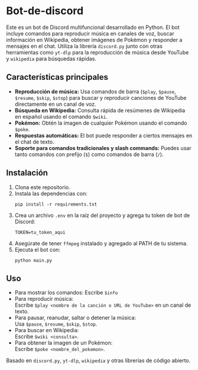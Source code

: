 # Bot-de-discord

Este es un bot de Discord multifuncional desarrollado en Python. El bot incluye comandos para reproducir música en canales de voz, buscar información en Wikipedia, obtener imágenes de Pokémon y responder a mensajes en el chat. Utiliza la librería `discord.py` junto con otras herramientas como `yt-dlp` para la reproducción de música desde YouTube y `wikipedia` para búsquedas rápidas.

## Características principales

- **Reproducción de música:** Usa comandos de barra (`$play`, `$pause`, `$resume`, `$skip`, `$stop`) para buscar y reproducir canciones de YouTube directamente en un canal de voz.
- **Búsqueda en Wikipedia:** Consulta rápida de resúmenes de Wikipedia en español usando el comando `$wiki`.
- **Pokémon:** Obtén la imagen de cualquier Pokémon usando el comando `$poke`.
- **Respuestas automáticas:** El bot puede responder a ciertos mensajes en el chat de texto.
- **Soporte para comandos tradicionales y slash commands:** Puedes usar tanto comandos con prefijo (`$`) como comandos de barra (`/`).

## Instalación

1. Clona este repositorio.
2. Instala las dependencias con:
   ```
   pip install -r requirements.txt
   ```
3. Crea un archivo `.env` en la raíz del proyecto y agrega tu token de bot de Discord:
   ```
   TOKEN=tu_token_aqui
   ```
4. Asegúrate de tener `ffmpeg` instalado y agregado al PATH de tu sistema.
5. Ejecuta el bot con:
   ```
   python main.py
   ```

## Uso
- Para mostrar los comandos:
  Escribe `$info`  
- Para reproducir música:  
  Escribe `$play <nombre de la canción o URL de YouTube>` en un canal de texto.
- Para pausar, reanudar, saltar o detener la música:  
  Usa `$pause`, `$resume`, `$skip`, `$stop`.
- Para buscar en Wikipedia:  
  Escribe `$wiki <consulta>`.
- Para obtener la imagen de un Pokémon:  
  Escribe `$poke <nombre_del_pokemon>`.
  
Basado en `discord.py`, `yt-dlp`, `wikipedia` y otras librerías de código abierto.
